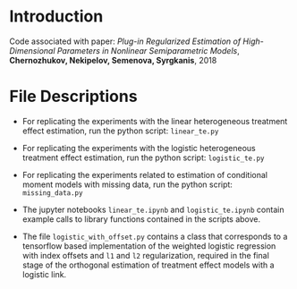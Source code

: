 # Introduction

Code associated with paper: <i>Plug-in Regularized Estimation of High-Dimensional Parameters in Nonlinear Semiparametric Models</i>, <b>Chernozhukov, Nekipelov, Semenova, Syrgkanis</b>, 2018

# File Descriptions

* For replicating the experiments with the linear heterogeneous treatment effect estimation, run the python script: `linear_te.py`

* For replicating the experiments with the logistic heterogeneous treatment effect estimation, run the python script: `logistic_te.py`

* For replicating the experiments related to estimation of conditional moment models with missing data, run the python script: `missing_data.py`

* The jupyter notebooks `linear_te.ipynb` and `logistic_te.ipynb` contain example calls to library functions contained in the scripts above.

* The file `logistic_with_offset.py` contains a class that corresponds to a tensorflow based implementation of the weighted logistic regression with index offsets and `l1` and `l2` regularization, required in the final stage of the orthogonal estimation of treatment effect models with a logistic link.
